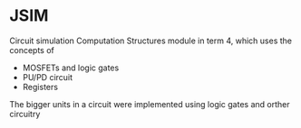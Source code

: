 # JSIM
Circuit simulation 
Computation Structures module in term 4, which uses the concepts of 
- MOSFETs and logic gates
- PU/PD circuit
- Registers

The bigger units in a circuit were implemented using logic gates and orther circuitry
